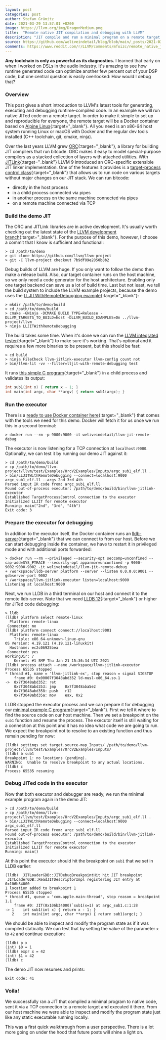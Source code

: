 ```yaml
---
layout: post
categories: post
author: Stefan Gränitz
date: 2021-03-29 13:57:01 +0200
image: https://llvm.org/img/DragonMedium.png
title:  "Remote native JIT compilation and debugging with LLVM"
description: "JIT compile and run a minimal program on a remote target connected via TCP. Inspect and modify the program state from the host machine just like any static executable running locally."
source: https://github.com/weliveindetail/blog/blob/main/_posts/2021-03-29-remote-compile-and-debug.md
comments: https://www.reddit.com/r/LLVM/comments/mfoizc/remote_native_jit_compilation_and_debugging_with/
---
```


**Any toolchain is only as powerful as its diagnostics.** I learned that early on when I worked on DSLs in the audio industry. It's amazing to see how runtime generated code can optimize another few percent out of your DSP code, but one central question is easily overlooked: How would I debug that?

### Overview

This post gives a short introduction to LLVM's latest tools for generating, executing and debugging runtime-compiled code. In an example we will run native JITed code on a remote target. In order to make it simple to set up and reproducible for everyone, the remote target will be a Docker container based on [Alpine Linux](https://hub.docker.com/r/amd64/alpine/){:target="_blank"}. All you need is an x86-64 host system running Linux or macOS with Docker and the regular dev tools installed (C++ toolchain, git, cmake, ninja).

Over the last years LLVM grew [ORC](https://llvm.org/docs/ORCv2.html){:target="_blank"}, a library for building JIT compilers that run bitcode. ORC makes it easy to model special-purpose compilers as a stacked collection of layers with attached utilities. With [JITLink](https://llvm.org/docs/JITLink.html){:target="_blank"} LLVM 9 introduced an ORC-specific extensible JIT linker implementation. One of the features it provides is a [target-process control class](https://github.com/llvm/llvm-project/blob/main/llvm/include/llvm/ExecutionEngine/Orc/TargetProcessControl.h){:target="_blank"} that allows us to run code on various targets without major changes on our JIT stack. We can run bitcode:

* directly in the host process
* in a child process connected via pipes
* in another process on the same machine connected via pipes
* on a remote machine connected via TCP

### Build the demo JIT

The ORC and JITLink libraries are in active development. It's usually worth checking out the latest state of the [LLVM development branch](https://github.com/llvm/llvm-project/tree/main){:target="_blank"}. For the purpose of this demo, however, I choose a commit that I know is sufficient and functional:
```terminal1
> cd /path/to/demo
> git clone https://github.com/llvm/llvm-project
> git -C llvm-project checkout 7b9df09e2050b8b2
```

Debug builds of LLVM are huge. If you only want to follow the demo then make a release build. Also, our target container runs on the host machine, so we only need a code generator for the host architecture. Enabling only one target backend can save us a lot of build time. Last but not least, we tell the build system to include the LLVM example projects, because the demo uses the [LLJITWithRemoteDebugging example](https://github.com/llvm/llvm-project/blob/7b9df09e2050b8b2/llvm/examples/OrcV2Examples/LLJITWithRemoteDebugging/LLJITWithRemoteDebugging.cpp){:target="_blank"}:
```terminal1
> mkdir /path/to/demo/build
> cd /path/to/demo/build
> cmake -GNinja -DCMAKE_BUILD_TYPE=Release -DLLVM_TARGETS_TO_BUILD=host -DLLVM_BUILD_EXAMPLES=On ../llvm-project/llvm
> ninja LLJITWithRemoteDebugging
```

The build takes some time. When it's done we can run the [LLVM integrated tester](https://llvm.org/docs/CommandGuide/lit.html){:target="_blank"} to make sure it's working. That's optional and it requires a few more binaries to be present, but this should be fast:
```terminal1
> cd build
> ninja FileCheck llvm-jitlink-executor llvm-config count not
> bin/llvm-lit -vv --filter=lljit-with-remote-debugging test
```

It runs [this simple C program](https://github.com/llvm/llvm-project/blob/7b9df09e2050b8b2/llvm/test/Examples/OrcV2Examples/Inputs/argc_sub1.c){:target="_blank"} in a child process and validates its output:
```c
int sub1(int x) { return x - 1; }
int main(int argc, char **argv) { return sub1(argc); }
```

### Run the executor

There is a [ready to use Docker container here](https://hub.docker.com/r/weliveindetail/llvm-jit-remote-debug){:target="_blank"} that comes with the tools we need for this demo. Docker will fetch it for us once we run this in a second terminal:
```terminal2
> docker run --rm -p 9000:9000 -it weliveindetail/llvm-jit-remote-debug
```

The executor is now listening for a TCP connection at `localhost:9000`. Optionally, we can test it by running our demo JIT against it:
```terminal1
> cd /path/to/demo/build
> cp /path/to/demo/llvm-project/llvm/test/Examples/OrcV2Examples/Inputs/argc_sub1_elf.ll .
> bin/LLJITWithRemoteDebugging --connect=localhost:9000 argc_sub1_elf.ll --args 2nd 3rd 4th
Parsed input IR code from: argc_sub1_elf.ll
Found out-of-process executor: /path/to/demo/build/bin/llvm-jitlink-executor
Established TargetProcessControl connection to the executor
Initialized LLJIT for remote executor
Running: main("2nd", "3rd", "4th")
Exit code: 3
```

### Prepare the executor for debugging

In addition to the executor itself, the Docker container runs an [lldb-server](https://lldb.llvm.org/man/lldb-server.html){:target="_blank"} that we can connect to from our host. Before we can start debugging inside the container, we have to restart it in privileged mode and with additional ports forwarded:
```terminal2
> docker run --rm --privileged --security-opt seccomp=unconfined --cap-add=SYS_PTRACE --security-opt apparmor=unconfined -p 9000-9002:9000-9002 -it weliveindetail/llvm-jit-remote-debug
+ /workspace/lldb-server platform --server --listen 0.0.0.0:9001 --gdbserver-port 9002
+ /workspace/llvm-jitlink-executor listen=localhost:9000
Listening at localhost:9000
```

Next, we run LLDB in a third terminal on our host and connect it to the remote lldb-server. Note that we need [LLDB 12](https://github.com/llvm/llvm-project/releases/tag/llvmorg-12.0.0-rc3){:target="_blank"} or higher for JITed code debugging:
```terminal3
> lldb
(lldb) platform select remote-linux
  Platform: remote-linux
 Connected: no
(lldb) platform connect connect://localhost:9001
  Platform: remote-linux
    Triple: x86_64-unknown-linux-gnu
OS Version: 4.19.121 (4.19.121-linuxkit)
  Hostname: ec2c06925bea
 Connected: yes
WorkingDir: /
    Kernel: #1 SMP Thu Jan 21 15:36:34 UTC 2021
(lldb) process attach --name /workspace/llvm-jitlink-executor
Process 65535 stopped
* thread #1, name = 'llvm-jitlink-ex', stop reason = signal SIGSTOP
    frame #0: 0x00007f3048abd352 ld-musl-x86_64.so.1
->  0x7f3048abd352: ret
    0x7f3048abd353: jmp    0x7f3048aba5e2
    0x7f3048abd358: push   r12
    0x7f3048abd35a: mov    eax, 0x2
```

LLDB stopped the executor process and we can prepare it for debugging our [minimal example C program](https://github.com/llvm/llvm-project/blob/7b9df09e2050b8b2/llvm/test/Examples/OrcV2Examples/Inputs/argc_sub1.c){:target="_blank"}. First we tell it where to find the source code on our host machine. Then we set a breakpoint on the `sub1` function and resume the process. The executor itself is still waiting for a connection at this point and it has no idea what code we are going to run. We expect the breakpoint not to resolve to an existing function and thus remain pending for now:
```terminal3
(lldb) settings set target.source-map Inputs/ /path/to/demo/llvm-project/llvm/test/Examples/OrcV2Examples/Inputs/
(lldb) b sub1
Breakpoint 1: no locations (pending).
WARNING:  Unable to resolve breakpoint to any actual locations.
(lldb) c
Process 65535 resuming
```

### Debug JITed code in the executor

Now that both executor and debugger are ready, we run the minimal example program again in the demo JIT:
```terminal1
> cd /path/to/demo/build
> cp /path/to/demo/llvm-project/llvm/test/Examples/OrcV2Examples/Inputs/argc_sub1_elf.ll .
> bin/LLJITWithRemoteDebugging --connect=localhost:9000 argc_sub1_elf.ll
Parsed input IR code from: argc_sub1_elf.ll
Found out-of-process executor: /path/to/demo/build/bin/llvm-jitlink-executor
Established TargetProcessControl connection to the executor
Initialized LLJIT for remote executor
Running: main()
```

At this point the executor should hit the breakpoint on `sub1` that we set in LLDB earlier:
```terminal3
(lldb)  JITLoaderGDB::JITDebugBreakpointHit hit JIT breakpoint
 JITLoaderGDB::ReadJITDescriptorImpl registering JIT entry at 0x106b34000
1 location added to breakpoint 1
Process 65535 stopped
* thread #1, queue = 'com.apple.main-thread', stop reason = breakpoint 1.1
    frame #0: JIT(0x106b34000)`sub1(x=1) at argc_sub1.c:1:28
-> 1   	int sub1(int x) { return x - 1; }
   2   	int main(int argc, char **argv) { return sub1(argc); }
```

We should be able to inspect and modify the program state as if it was compiled statically. We can test that by setting the value of the parameter `x` to `42` and continue execution:
```terminal3
(lldb) p x
(int) $0 = 1
(lldb) expr x = 42
(int) $1 = 42
(lldb) c
```

The demo JIT now resumes and prints:
```terminal1
Exit code: 41
```

### Voila!

We successfully ran a JIT that compiled a minimal program to native code, sent it via a TCP connection to a remote target and executed it there. From our host machine we were able to inspect and modify the program state just like any static executable running locally.

This was a first quick walkthrough from a user perspective. There is a lot more going on under the hood that future posts will shine a light on.
